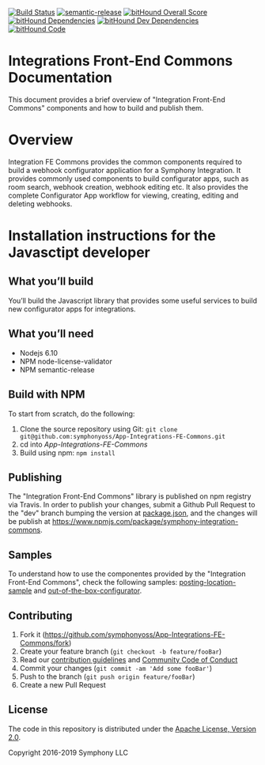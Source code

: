 [![Build Status](https://travis-ci.org/symphonyoss/App-Integrations-FE-Commons.svg?branch=dev)](https://travis-ci.org/symphonyoss/App-Integrations-FE-Commons)
[![semantic-release](https://img.shields.io/badge/%20%20%F0%9F%93%A6%F0%9F%9A%80-semantic--release-e10079.svg)](https://github.com/semantic-release/semantic-release)
[![bitHound Overall Score](https://www.bithound.io/github/symphonyoss/App-Integrations-FE-Commons/badges/score.svg)](https://www.bithound.io/github/symphonyoss/App-Integrations-FE-Commons)
[![bitHound Dependencies](https://www.bithound.io/github/symphonyoss/App-Integrations-FE-Commons/badges/dependencies.svg)](https://www.bithound.io/github/symphonyoss/App-Integrations-FE-Commons/dev/dependencies/npm)
[![bitHound Dev Dependencies](https://www.bithound.io/github/symphonyoss/App-Integrations-FE-Commons/badges/devDependencies.svg)](https://www.bithound.io/github/symphonyoss/App-Integrations-FE-Commons/dev/dependencies/npm)
[![bitHound Code](https://www.bithound.io/github/symphonyoss/App-Integrations-FE-Commons/badges/code.svg)](https://www.bithound.io/github/symphonyoss/App-Integrations-FE-Commons)

# Integrations Front-End Commons Documentation

This document provides a brief overview of "Integration Front-End Commons" components and how to build and publish them.

# Overview

Integration FE Commons provides the common components required to build a webhook configurator application for a Symphony Integration. It provides commonly used components to build configurator apps, such as room search, webhook creation, webhook editing etc. It also provides the complete Configurator App workflow for viewing, creating, editing and deleting webhooks.

# Installation instructions for the Javasctipt developer

## What you’ll build
You’ll build the Javascript library that provides some useful services to build new configurator apps for integrations.

## What you’ll need
* Nodejs 6.10
* NPM node-license-validator
* NPM semantic-release

## Build with NPM
To start from scratch, do the following:

1. Clone the source repository using Git: `git clone git@github.com:symphonyoss/App-Integrations-FE-Commons.git`
2. cd into _App-Integrations-FE-Commons_
3. Build using npm: `npm install`

## Publishing
The "Integration Front-End Commons" library is published on npm registry via Travis. In order to publish your changes, submit a Github Pull Request to the "dev" branch bumping the version at [package.json](package.json), and the changes will be publish at https://www.npmjs.com/package/symphony-integration-commons.

## Samples
To understand how to use the componentes provided by the "Integration Front-End Commons", check the following samples: [posting-location-sample](samples/posting-location-sample/README.md) and [out-of-the-box-configurator](samples/out-of-the-box-configurator).

## Contributing

1. Fork it (<https://github.com/symphonyoss/App-Integrations-FE-Commons/fork>)
2. Create your feature branch (`git checkout -b feature/fooBar`)
3. Read our [contribution guidelines](.github/CONTRIBUTING.md) and [Community Code of Conduct](https://www.finos.org/code-of-conduct)
4. Commit your changes (`git commit -am 'Add some fooBar'`)
5. Push to the branch (`git push origin feature/fooBar`)
6. Create a new Pull Request

## License

The code in this repository is distributed under the [Apache License, Version 2.0](http://www.apache.org/licenses/LICENSE-2.0).

Copyright 2016-2019 Symphony LLC